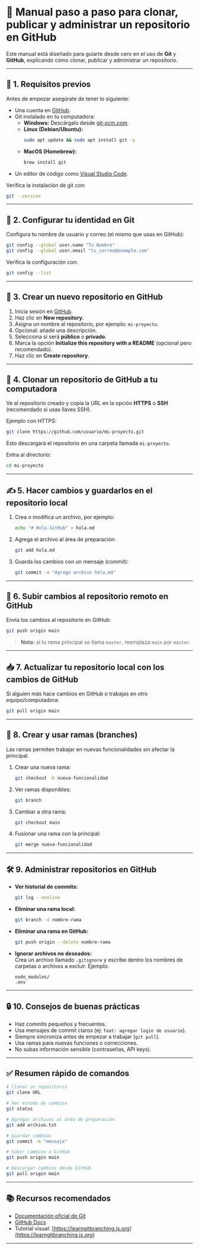 # 📘 Manual paso a paso para clonar, publicar y administrar un repositorio en GitHub

Este manual está diseñado para guiarte desde cero en el uso de **Git** y **GitHub**, explicando cómo clonar, publicar y administrar un repositorio.

---

## 🔧 1. Requisitos previos

Antes de empezar asegúrate de tener lo siguiente:

- Una cuenta en [GitHub](https://github.com/).
- Git instalado en tu computadora:  
  - **Windows:** Descárgalo desde [git-scm.com](https://git-scm.com/).  
  - **Linux (Debian/Ubuntu):**  
    ```bash
    sudo apt update && sudo apt install git -y
    ```
  - **MacOS (Homebrew):**  
    ```bash
    brew install git
    ```
- Un editor de código como [Visual Studio Code](https://code.visualstudio.com/).

Verifica la instalación de git con:
```bash
git --version
```

---

## 👤 2. Configurar tu identidad en Git

Configura tu nombre de usuario y correo (el mismo que usas en GitHub):

```bash
git config --global user.name "Tu Nombre"
git config --global user.email "tu_correo@example.com"
```

Verifica la configuración con:
```bash
git config --list
```

---

## 🌱 3. Crear un nuevo repositorio en GitHub

1. Inicia sesión en [GitHub](https://github.com/).
2. Haz clic en **New repository**.
3. Asigna un nombre al repositorio, por ejemplo: `mi-proyecto`.
4. Opcional: añade una descripción.
5. Selecciona si será **público** o **privado**.
6. Marca la opción **Initialize this repository with a README** (opcional pero recomendado).
7. Haz clic en **Create repository**.

---

## 📂 4. Clonar un repositorio de GitHub a tu computadora

Ve al repositorio creado y copia la URL en la opción **HTTPS** o **SSH** (recomendado si usas llaves SSH).

Ejemplo con HTTPS:
```bash
git clone https://github.com/usuario/mi-proyecto.git
```

Esto descargará el repositorio en una carpeta llamada `mi-proyecto`.

Entra al directorio:
```bash
cd mi-proyecto
```

---

## ✍️ 5. Hacer cambios y guardarlos en el repositorio local

1. Crea o modifica un archivo, por ejemplo:
   ```bash
   echo "# Hola GitHub" > hola.md
   ```

2. Agrega el archivo al área de preparación:
   ```bash
   git add hola.md
   ```

3. Guarda los cambios con un mensaje (commit):
   ```bash
   git commit -m "Agrego archivo hola.md"
   ```

---

## 🚀 6. Subir cambios al repositorio remoto en GitHub

Envía los cambios al repositorio en GitHub:
```bash
git push origin main
```

> **Nota:** si tu rama principal se llama `master`, reemplaza `main` por `master`.

---

## 📥 7. Actualizar tu repositorio local con los cambios de GitHub

Si alguien más hace cambios en GitHub o trabajas en otro equipo/computadora:

```bash
git pull origin main
```

---

## 🌳 8. Crear y usar ramas (branches)

Las ramas permiten trabajar en nuevas funcionalidades sin afectar la principal.

1. Crear una nueva rama:
   ```bash
   git checkout -b nueva-funcionalidad
   ```

2. Ver ramas disponibles:
   ```bash
   git branch
   ```

3. Cambiar a otra rama:
   ```bash
   git checkout main
   ```

4. Fusionar una rama con la principal:
   ```bash
   git merge nueva-funcionalidad
   ```

---

## 🛠️ 9. Administrar repositorios en GitHub

- **Ver historial de commits:**
  ```bash
  git log --oneline
  ```

- **Eliminar una rama local:**
  ```bash
  git branch -d nombre-rama
  ```

- **Eliminar una rama en GitHub:**
  ```bash
  git push origin --delete nombre-rama
  ```

- **Ignorar archivos no deseados:**  
  Crea un archivo llamado `.gitignore` y escribe dentro los nombres de carpetas o archivos a excluir. Ejemplo:
  ```
  node_modules/
  .env
  ```

---

## 🔒 10. Consejos de buenas prácticas

- Haz commits pequeños y frecuentes.
- Usa mensajes de commit claros (ej: `feat: agregar login de usuario`).
- Siempre sincroniza antes de empezar a trabajar (`git pull`).
- Usa ramas para nuevas funciones o correcciones.
- No subas información sensible (contraseñas, API keys).

---

## ✅ Resumen rápido de comandos

```bash
# Clonar un repositorio
git clone URL

# Ver estado de cambios
git status

# Agregar archivos al área de preparación
git add archivo.txt

# Guardar cambios
git commit -m "mensaje"

# Subir cambios a GitHub
git push origin main

# Descargar cambios desde GitHub
git pull origin main
```

---

## 📚 Recursos recomendados

- [Documentación oficial de Git](https://git-scm.com/doc)
- [GitHub Docs](https://docs.github.com/)
- Tutorial visual: [https://learngitbranching.js.org](https://learngitbranching.js.org)

---
